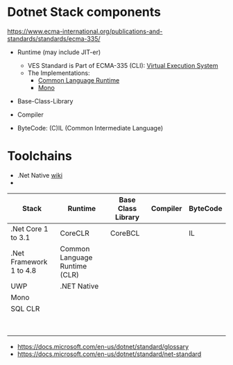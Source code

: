 # Dotnet Stack components

https://www.ecma-international.org/publications-and-standards/standards/ecma-335/


- Runtime (may include JIT-er) 
  - VES Standard is Part of ECMA-335 (CLI): [Virtual Execution System](https://en.wikipedia.org/wiki/Virtual_Execution_System)
  - The Implementations:
    - [Common Language Runtime](https://en.wikipedia.org/wiki/Common_Language_Runtime)
    - [Mono](https://en.wikipedia.org/wiki/Mono_(software))
    
    
- Base-Class-Library
- Compiler
- ByteCode: (C)IL (Common Intermediate Language)

# Toolchains
- .Net Native [wiki](https://de.wikipedia.org/wiki/.NET_Native)
- 


| Stack | Runtime | Base Class Library | Compiler  | ByteCode |
|-------|---------|--------------------|-----------|----------|
| .Net Core 1 to 3.1 | CoreCLR | CoreBCL  |   | IL |
| .Net Framework 1 to 4.8 | Common Language Runtime (CLR) | | |
| UWP | .NET Native | 
| Mono |   |   |
| SQL CLR  |   |   |
| | | |
| | | |
| | | |
| | | |
| | | |
| | | |
| | | |
| | | |

- https://docs.microsoft.com/en-us/dotnet/standard/glossary
- https://docs.microsoft.com/en-us/dotnet/standard/net-standard

